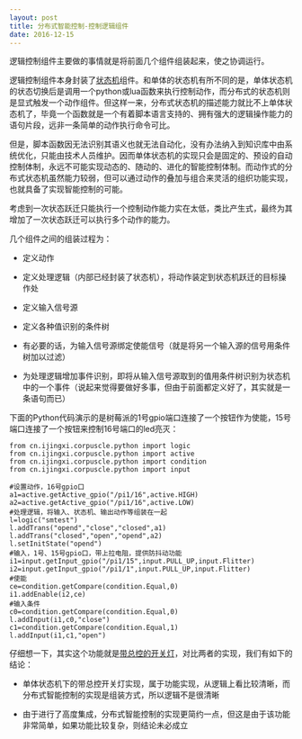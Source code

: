 ```yaml
---
layout: post
title: 分布式智能控制-控制逻辑组件
date: 2016-12-15
---
```

逻辑控制组件主要做的事情就是将前面几个组件组装起来，使之协调运行。

逻辑控制组件本身封装了[状态机](http://course.pythonpi.top:10008/course_play.html?coursewareID=0354c027068042f5b5e1e7effdf06494&pageOrder=4)组件。和单体的状态机有所不同的是，单体状态机的状态切换后是调用一个python或lua函数来执行控制动作，而分布式的状态机则是显式触发一个动作组件。但这样一来，分布式状态机的描述能力就比不上单体状态机了，毕竟一个函数就是一个有着脚本语言支持的、拥有强大的逻辑操作能力的语句片段，远非一条简单的动作执行命令可比。

但是，脚本函数因无法识别其语义也就无法自动化，没有办法纳入到知识库中由系统优化，只能由技术人员维护。因而单体状态机的实现只会是固定的、预设的自动控制体制，永远不可能实现动态的、随动的、进化的智能控制体制。而动作式的分布式状态机虽然能力较弱，但可以通过动作的叠加与组合来灵活的组织功能实现，也就具备了实现智能控制的可能。

考虑到一次状态跃迁只能执行一个控制动作能力实在太低，类比产生式，最终为其增加了一次状态跃迁可以执行多个动作的能力。

几个组件之间的组装过程为：

- 定义动作

- 定义处理逻辑（内部已经封装了状态机），将动作装定到状态机跃迁的目标操作处

- 定义输入信号源

- 定义各种值识别的条件树

- 有必要的话，为输入信号源绑定使能信号（就是将另一个输入源的信号用条件树加以过滤）

- 为处理逻辑增加事件识别，即将从输入信号源取到的值用条件树识别为状态机中的一个事件（说起来觉得要做好多事，但由于前面都定义好了，其实就是一条语句而已）

下面的Python代码演示的是树莓派的1号gpio端口连接了一个按钮作为使能，15号端口连接了一个按钮来控制16号端口的led亮灭：

    from cn.ijingxi.corpuscle.python import logic
    from cn.ijingxi.corpuscle.python import active
    from cn.ijingxi.corpuscle.python import condition
    from cn.ijingxi.corpuscle.python import input

    #设置动作，16号gpio口
    a1=active.getActive_gpio("/pi1/16",active.HIGH)
    a2=active.getActive_gpio("/pi1/16",active.LOW)
    #处理逻辑，将输入、状态机、输出动作等组装在一起
    l=logic("smtest")
    l.addTrans("opend","close","closed",a1)
    l.addTrans("closed","open","opend",a2)
    l.setInitState("opend")
    #输入，1号、15号gpio口，带上拉电阻，提供防抖动功能
    i1=input.getInput_gpio("/pi1/15",input.PULL_UP,input.Flitter)
    i2=input.getInput_gpio("/pi1/1",input.PULL_UP,input.Flitter)
    #使能
    ce=condition.getCompare(condition.Equal,0)
    i1.addEnable(i2,ce)
    #输入条件
    c0=condition.getCompare(condition.Equal,0)
    l.addInput(i1,c0,"close")
    c1=condition.getCompare(condition.Equal,1)
    l.addInput(i1,c1,"open")

仔细想一下，其实这个功能就是[带总控的开关灯](http://course.pythonpi.top:10008/course_play.html?coursewareID=0354c027068042f5b5e1e7effdf06494&pageOrder=4)，对比两者的实现，我们有如下的结论：

- 单体状态机下的带总控开关灯实现，属于功能实现，从逻辑上看比较清晰，而分布式智能控制的实现是组装方式，所以逻辑不是很清晰

- 由于进行了高度集成，分布式智能控制的实现更简约一点，但这是由于该功能非常简单，如果功能比较复杂，则结论未必成立



